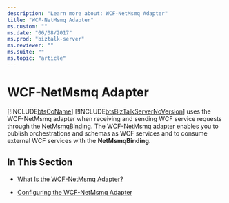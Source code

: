 ```yaml
---
description: "Learn more about: WCF-NetMsmq Adapter"
title: "WCF-NetMsmq Adapter"
ms.custom: ""
ms.date: "06/08/2017"
ms.prod: "biztalk-server"
ms.reviewer: ""
ms.suite: ""
ms.topic: "article"
---
```

# WCF-NetMsmq Adapter
[!INCLUDE[btsCoName](../includes/btsconame-md.md)] [!INCLUDE[btsBizTalkServerNoVersion](../includes/btsbiztalkservernoversion-md.md)] uses the WCF-NetMsmq adapter when receiving and sending WCF service requests through the [NetMsmqBinding](/dotnet/api/system.servicemodel.netmsmqbinding). The WCF-NetMsmq adapter enables you to publish orchestrations and schemas as WCF services and to consume external WCF services with the **NetMsmqBinding**.

## In This Section

-   [What Is the WCF-NetMsmq Adapter?](../core/what-is-the-wcf-netmsmq-adapter.md)

-   [Configuring the WCF-NetMsmq Adapter](../core/configuring-the-wcf-netmsmq-adapter.md)